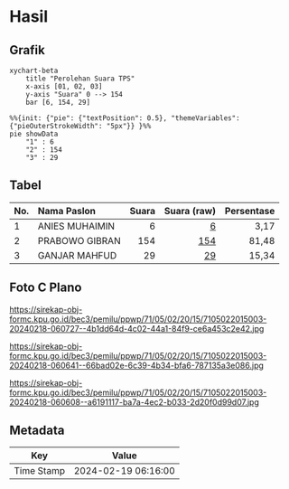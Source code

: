 # Hasil

## Grafik

```mermaid
xychart-beta
    title "Perolehan Suara TPS"
    x-axis [01, 02, 03]
    y-axis "Suara" 0 --> 154
    bar [6, 154, 29]
```

```mermaid
%%{init: {"pie": {"textPosition": 0.5}, "themeVariables": {"pieOuterStrokeWidth": "5px"}} }%%
pie showData
    "1" : 6
    "2" : 154
    "3" : 29
```

## Tabel

| No. | Nama Paslon    | Suara | Suara (raw) | Persentase |
|:--- |:-------------- | -----:| -----------:| ----------:|
| 1   | ANIES MUHAIMIN | 6     | [6][p-1]    | 3,17       |
| 2   | PRABOWO GIBRAN | 154   | [154][p-2]  | 81,48      |
| 3   | GANJAR MAHFUD  | 29    | [29][p-3]   | 15,34      |


[p-1]: https://github.com/gigit-pemilu/pemilu-2024-71-sulawesi-utara/blob/main/pilpres/hitung-suara/sub/71-sulawesi-utara/sub/05-minahasa-selatan/sub/02-tompaso-baru/sub/2015-torout/sub/003-tps/sub/paslon-1.txt
[p-2]: https://github.com/gigit-pemilu/pemilu-2024-71-sulawesi-utara/blob/main/pilpres/hitung-suara/sub/71-sulawesi-utara/sub/05-minahasa-selatan/sub/02-tompaso-baru/sub/2015-torout/sub/003-tps/sub/paslon-2.txt
[p-3]: https://github.com/gigit-pemilu/pemilu-2024-71-sulawesi-utara/blob/main/pilpres/hitung-suara/sub/71-sulawesi-utara/sub/05-minahasa-selatan/sub/02-tompaso-baru/sub/2015-torout/sub/003-tps/sub/paslon-3.txt

## Foto C Plano

https://sirekap-obj-formc.kpu.go.id/bec3/pemilu/ppwp/71/05/02/20/15/7105022015003-20240218-060727--4b1dd64d-4c02-44a1-84f9-ce6a453c2e42.jpg

https://sirekap-obj-formc.kpu.go.id/bec3/pemilu/ppwp/71/05/02/20/15/7105022015003-20240218-060641--66bad02e-6c39-4b34-bfa6-787135a3e086.jpg

https://sirekap-obj-formc.kpu.go.id/bec3/pemilu/ppwp/71/05/02/20/15/7105022015003-20240218-060608--a6191117-ba7a-4ec2-b033-2d20f0d99d07.jpg


## Metadata

| Key        | Value               |
| ---------- | ------------------- |
| Time Stamp | 2024-02-19 06:16:00 |



